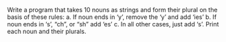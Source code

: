 Write a program that takes 10 nouns as strings and form their plural on the basis of
these rules:
a. If noun ends in ‘y’, remove the ‘y’ and add ‘ies’
b. If noun ends in ‘s’, “ch”, or “sh” add ‘es’
c. In all other cases, just add ‘s’.
Print each noun and their plurals. 
